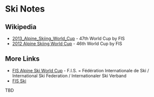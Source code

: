 # Ski Notes


## Wikipedia

- [2013_Alpine_Skiing_World_Cup](http://en.wikipedia.org/wiki/2013_Alpine_Skiing_World_Cup) - 47th World Cup by FIS
- [2012 Alpine Skiing World Cup](http://en.wikipedia.org/wiki/2012_Alpine_Skiing_World_Cup) - 46th World Cup by FIS

## More Links

- [FIS Alpine Ski World Cup](http://www.fisalpine.com) - F.I.S. = Fédération Internationale de Ski / International Ski Federation / Internationaler Ski Verband
- [FIS Ski](http://www.fis-ski.com)

TBD